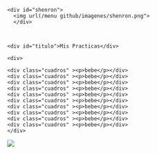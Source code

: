 <html>
  <head>
    <meta charset="utf-8">
    <meta lang="es">
    <meta name="EDU">
    <title>Actividades</title>
    <link rel="stylesheet" href="estils.css">
  </head>
  <body>

    <div id="shenron">
      <img url(/menu github/imagenes/shenron.png">
      </div>



    <div id="titulo">Mis Practicas</div>

    <div>

    <div class="cuadros" ><p>bebe</p></div>
    <div class="cuadros" ><p>bebe</p></div>
    <div class="cuadros" ><p>bebe</p></div>
    <div class="cuadros" ><p>bebe</p></div>
    <div class="cuadros" ><p>bebe</p></div>
    <div class="cuadros" ><p>bebe</p></div>
    <div class="cuadros" ><p>bebe</p></div>
    <div class="cuadros" ><p>bebe</p></div>
    <div class="cuadros" ><p>bebe</p></div>
    <div class="cuadros" ><p>bebe</p></div>
    </div>






 <div id="nube">
   <a><img src="../menu github/imagenes/nube.gif"></a>

 </div>



  </body>

  </html>
